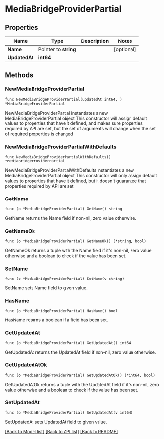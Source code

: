 # MediaBridgeProviderPartial

## Properties

Name | Type | Description | Notes
------------ | ------------- | ------------- | -------------
**Name** | Pointer to **string** |  | [optional] 
**UpdatedAt** | **int64** |  | 

## Methods

### NewMediaBridgeProviderPartial

`func NewMediaBridgeProviderPartial(updatedAt int64, ) *MediaBridgeProviderPartial`

NewMediaBridgeProviderPartial instantiates a new MediaBridgeProviderPartial object
This constructor will assign default values to properties that have it defined,
and makes sure properties required by API are set, but the set of arguments
will change when the set of required properties is changed

### NewMediaBridgeProviderPartialWithDefaults

`func NewMediaBridgeProviderPartialWithDefaults() *MediaBridgeProviderPartial`

NewMediaBridgeProviderPartialWithDefaults instantiates a new MediaBridgeProviderPartial object
This constructor will only assign default values to properties that have it defined,
but it doesn't guarantee that properties required by API are set

### GetName

`func (o *MediaBridgeProviderPartial) GetName() string`

GetName returns the Name field if non-nil, zero value otherwise.

### GetNameOk

`func (o *MediaBridgeProviderPartial) GetNameOk() (*string, bool)`

GetNameOk returns a tuple with the Name field if it's non-nil, zero value otherwise
and a boolean to check if the value has been set.

### SetName

`func (o *MediaBridgeProviderPartial) SetName(v string)`

SetName sets Name field to given value.

### HasName

`func (o *MediaBridgeProviderPartial) HasName() bool`

HasName returns a boolean if a field has been set.

### GetUpdatedAt

`func (o *MediaBridgeProviderPartial) GetUpdatedAt() int64`

GetUpdatedAt returns the UpdatedAt field if non-nil, zero value otherwise.

### GetUpdatedAtOk

`func (o *MediaBridgeProviderPartial) GetUpdatedAtOk() (*int64, bool)`

GetUpdatedAtOk returns a tuple with the UpdatedAt field if it's non-nil, zero value otherwise
and a boolean to check if the value has been set.

### SetUpdatedAt

`func (o *MediaBridgeProviderPartial) SetUpdatedAt(v int64)`

SetUpdatedAt sets UpdatedAt field to given value.



[[Back to Model list]](../README.md#documentation-for-models) [[Back to API list]](../README.md#documentation-for-api-endpoints) [[Back to README]](../README.md)


